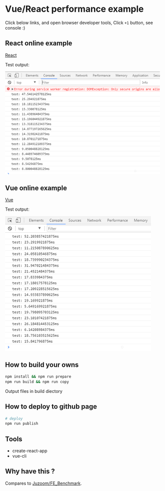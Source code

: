 # Vue/React performance example

Click below links, and open browser developer tools, Click `+1` button, see console :)


## React online example
[React](https://suhaotian.github.io/FE_Benchmark/react)

Test output:

![react output](./pics/react-p.png)

## Vue online example
[Vue](https://suhaotian.github.io/FE_Benchmark/vue)

Test output:

![vue output](./pics/vue-p.png)

## How to build your owns

```bash
npm install && npm run prepare
npm run build && npm run copy
```

Output files in build diectory

## How to deploy to github page

```bash
# deploy
npm run publish
```

## Tools

* create-react-app
* vue-cli

## Why have this ?
Compares to [Juzoom/FE_Benchmark](https://github.com/Juzoom/FE_Benchmark).
